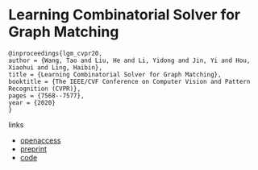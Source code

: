 # Learning Combinatorial Solver for Graph Matching

```
@inproceedings{lgm_cvpr20,
author = {Wang, Tao and Liu, He and Li, Yidong and Jin, Yi and Hou, Xiaohui and Ling, Haibin},
title = {Learning Combinatorial Solver for Graph Matching},
booktitle = {The IEEE/CVF Conference on Computer Vision and Pattern Recognition (CVPR)},
pages = {7568--7577},
year = {2020}
}
```

links
- [openaccess](http://openaccess.thecvf.com/content_CVPR_2020/html/Wang_Learning_Combinatorial_Solver_for_Graph_Matching_CVPR_2020_paper.html)
- [preprint](https://www3.cs.stonybrook.edu/~hling/publication/graph-20cvpr.pdf)
- [code](https://www.cs.stonybrook.edu/~hling/code/LearningGraphMatching.zip)
